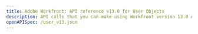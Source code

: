 ```yaml
---
title: Adobe Workfront: API reference v13.0 for User Objects
description: API calls that you can make using Workfront version 13.0 APIs for Users.
openAPISpec: /user_v13.json  
---
```

